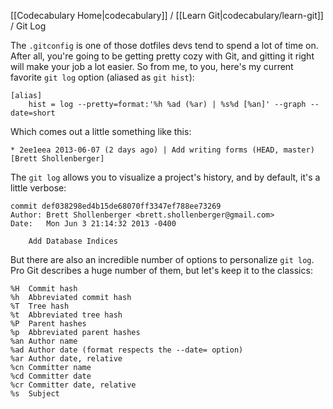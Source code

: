 [[Codecabulary Home|codecabulary]] / [[Learn Git|codecabulary/learn-git]] / Git Log

<!-- ---title: Git Log --- -->

The `.gitconfig` is one of those dotfiles devs tend to spend a lot of time on. After all, you're going to be getting pretty cozy with Git, and gitting it right will make your job a lot easier. So from me, to you, here's my current favorite `git log` option (aliased as `git hist`):

	[alias]
		hist = log --pretty=format:'%h %ad (%ar) | %s%d [%an]' --graph --date=short
		
Which comes out a little something like this:

	* 2ee1eea 2013-06-07 (2 days ago) | Add writing forms (HEAD, master) [Brett Shollenberger]

The `git log` allows you to visualize a project's history, and by default, it's a little verbose:

	commit def038298ed4b15de68070ff3347ef788ee73269
	Author: Brett Shollenberger <brett.shollenberger@gmail.com>
	Date:   Mon Jun 3 21:14:32 2013 -0400
	
	    Add Database Indices
	    
But there are also an incredible number of options to personalize `git log`. Pro Git describes a huge number of them, but let's keep it to the classics:

	%H  Commit hash
	%h  Abbreviated commit hash
	%T  Tree hash
	%t  Abbreviated tree hash
	%P  Parent hashes
	%p  Abbreviated parent hashes
	%an Author name
	%ad Author date (format respects the --date= option)
	%ar Author date, relative
	%cn Committer name
	%cd Committer date
	%cr Committer date, relative
	%s  Subject
